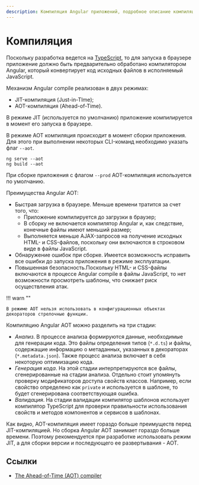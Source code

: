 ```yaml
---
description: Компиляция Angular приложений, подробное описание компиляции Angular AOT.
---
```


# Компиляция

Поскольку разработка ведется на [TypeScript](../../typescript/index.md), то для запуска в браузере приложение должно быть предварительно обработано компилятором Angular, который конвертирует код исходных файлов в исполняемый JavaScript.

Механизм Angular compile реализован в двух режимах:

- JIT-компиляция (Just-in-TIme);
- AOT-компиляция (Ahead-of-Time).

В режиме JIT (используется по умолчанию) приложение компилируется в момент его запуска в браузере.

В режиме AOT компиляция происходит в момент сборки приложения. Для этого при выполнении некоторых CLI-команд необходимо указать флаг `--aot`.

```
ng serve --aot
ng build --aot
```

При сборке приложения с флагом `--prod` AOT-компиляция используется по умолчанию.

Преимущества Angular AOT:

- Быстрая загрузка в браузере. Меньше времени тратится за счет того, что:
  - Приложение компилируется до загрузки в браузер;
  - В сборку не включается компилятор Angular и, как следствие, конечные файлы имеют меньший размер;
  - Выполняется меньше AJAX-запросов на получение исходных HTML- и CSS-файлов, поскольку они включаются в строковом виде в файлы JavaScript.
- Обнаружение ошибок при сборке. Имеется возможность исправить все ошибки до запуска приложения в режиме эксплуатации.
- Повышенная безопасность.Поскольку HTML- и CSS-файлы включаются в процессе Angular compile в файлы JavaScript, то нет возможности просмотреть шаблоны, что снижает риск осуществления атак.

!!! warn ""

    В режиме AOT нельзя использовать в конфигурационных объектах декораторов стрелочные функции.

Компиляцию Angular AOT можно разделить на три стадии:

- _Анализ_. В процессе анализа формируются данные, необходимые для генерации кода. Это файлы определения типов (`*.d.ts`) и файлы, содержащие информацию о метаданных, указанных в декораторах (`*.metadata.json`). Также процесс анализа включает в себя некоторую оптимизацию кода.
- _Генерация кода_. На этой стадии интерпретируются все файлы, сгенерированные на стадии анализа. Отдельно стоит упомянуть проверку модификаторов доступа свойств классов. Например, если свойство определено как `private` и используется в шаблоне, то будет сгенерирована соответствующая ошибка.
- _Валидация_. На стадии валидации компилятор шаблонов использует компилятор TypeScript для проверки правильности использования свойств и методов компонентов и сервисов в шаблонах.

Как видно, AOT-компиляция имеет гораздо больше преимуществ перед JIT-компиляцией. Но сборка Angular AOT занимает гораздо больше времени. Поэтому рекомендуется при разработке использовать режим JIT, а для сборки версии и последующего ее развертывания - AOT.

## Ссылки

- [The Ahead-of-Time (AOT) compiler](https://angular.io/guide/aot-compiler)
